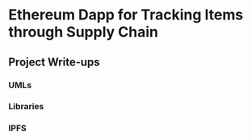 # Ethereum Dapp for Tracking Items through Supply Chain

## Project Write-ups

### UMLs

### Libraries

### IPFS

